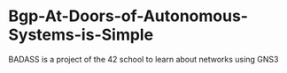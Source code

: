 # Bgp-At-Doors-of-Autonomous-Systems-is-Simple
BADASS is a project of the 42 school to learn about networks using GNS3
